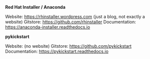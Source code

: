 **Red Hat Installer / Anaconda**

Website: https://rhinstaller.wordpress.com (just a blog, not exactly a website)
Gitstore: https://github.com/rhinstaller
Documentation: https://anaconda-installer.readthedocs.io

**pykickstart**

Website: (no website)
Gitstore: https://github.com/pykickstart
Documentation: https://pykickstart.readthedocs.io
